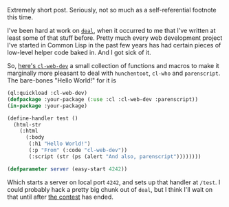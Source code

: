 Extremely short post. Seriously, not so much as a self-referential footnote this time.

I've been hard at work on [`deal`](https://github.com/Inaimathi/deal), when it occurred to me that I've written at least some of that stuff before. Pretty much every web development project I've started in Common Lisp in the past few years has had certain pieces of low-level helper code baked in. And I got sick of it.

So, [here's `cl-web-dev`](https://github.com/Inaimathi/cl-web-dev) a small collection of functions and macros to make it marginally more pleasant to deal with `hunchentoot`, `cl-who` and `parenscript`. The bare-bones "Hello World!" for it is

```lisp
(ql:quickload :cl-web-dev)
(defpackage :your-package (:use :cl :cl-web-dev :parenscript))
(in-package :your-package)

(define-handler test ()
  (html-str
    (:html
      (:body
       (:h1 "Hello World!")
       (:p "From" (:code "cl-web-dev"))
       (:script (str (ps (alert "And also, parenscript"))))))))

(defparameter server (easy-start 4242))
```

Which starts a server on local port `4242`, and sets up that handler at `/test`. I could probably hack a pretty big chunk out of `deal`, but I think I'll wait on that until after [the contest](http://lispinsummerprojects.org/) has ended.
